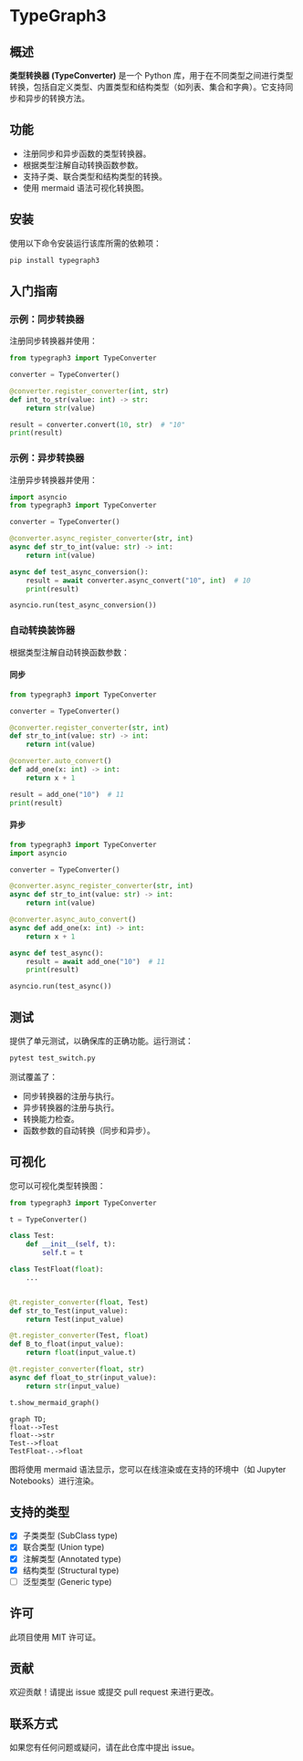 # TypeGraph3

## 概述
**类型转换器 (TypeConverter)** 是一个 Python 库，用于在不同类型之间进行类型转换，包括自定义类型、内置类型和结构类型（如列表、集合和字典）。它支持同步和异步的转换方法。

## 功能
- 注册同步和异步函数的类型转换器。
- 根据类型注解自动转换函数参数。
- 支持子类、联合类型和结构类型的转换。
- 使用 mermaid 语法可视化转换图。

## 安装
使用以下命令安装运行该库所需的依赖项：

```sh
pip install typegraph3
```

## 入门指南

### 示例：同步转换器
注册同步转换器并使用：

```python
from typegraph3 import TypeConverter

converter = TypeConverter()

@converter.register_converter(int, str)
def int_to_str(value: int) -> str:
    return str(value)

result = converter.convert(10, str)  # "10"
print(result)
```

### 示例：异步转换器
注册异步转换器并使用：

```python
import asyncio
from typegraph3 import TypeConverter

converter = TypeConverter()

@converter.async_register_converter(str, int)
async def str_to_int(value: str) -> int:
    return int(value)

async def test_async_conversion():
    result = await converter.async_convert("10", int)  # 10
    print(result)

asyncio.run(test_async_conversion())
```

### 自动转换装饰器
根据类型注解自动转换函数参数：

#### 同步

```python
from typegraph3 import TypeConverter

converter = TypeConverter()

@converter.register_converter(str, int)
def str_to_int(value: str) -> int:
    return int(value)

@converter.auto_convert()
def add_one(x: int) -> int:
    return x + 1

result = add_one("10")  # 11
print(result)
```

#### 异步

```python
from typegraph3 import TypeConverter
import asyncio

converter = TypeConverter()

@converter.async_register_converter(str, int)
async def str_to_int(value: str) -> int:
    return int(value)

@converter.async_auto_convert()
async def add_one(x: int) -> int:
    return x + 1

async def test_async():
    result = await add_one("10")  # 11
    print(result)

asyncio.run(test_async())
```

## 测试

提供了单元测试，以确保库的正确功能。运行测试：

```bash
pytest test_switch.py
```

测试覆盖了：
- 同步转换器的注册与执行。
- 异步转换器的注册与执行。
- 转换能力检查。
- 函数参数的自动转换（同步和异步）。

## 可视化

您可以可视化类型转换图：

```python
from typegraph3 import TypeConverter

t = TypeConverter()

class Test:
    def __init__(self, t):
        self.t = t

class TestFloat(float):
    ...


@t.register_converter(float, Test)
def str_to_Test(input_value):
    return Test(input_value)

@t.register_converter(Test, float)
def B_to_float(input_value):
    return float(input_value.t)

@t.register_converter(float, str)
async def float_to_str(input_value):
    return str(input_value)

t.show_mermaid_graph()
```


```mermaid
graph TD;
float-->Test
float-->str
Test-->float
TestFloat-.->float
```

图将使用 mermaid 语法显示，您可以在线渲染或在支持的环境中（如 Jupyter Notebooks）进行渲染。

## 支持的类型
- [X] 子类类型 (SubClass type)
- [X] 联合类型 (Union type)
- [X] 注解类型 (Annotated type)
- [X] 结构类型 (Structural type)
- [ ] 泛型类型 (Generic type)

## 许可
此项目使用 MIT 许可证。

## 贡献
欢迎贡献！请提出 issue 或提交 pull request 来进行更改。

## 联系方式
如果您有任何问题或疑问，请在此仓库中提出 issue。
